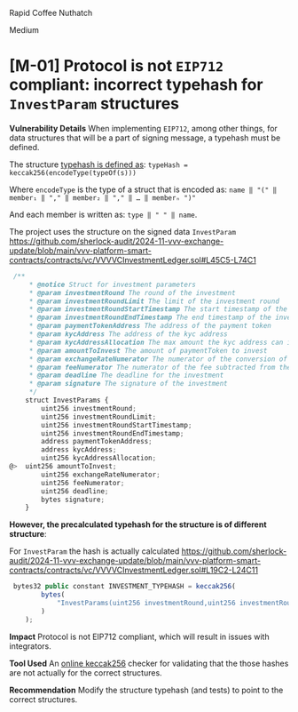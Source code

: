 Rapid Coffee Nuthatch

Medium

# [M-01] Protocol is not `EIP712` compliant: incorrect typehash for `InvestParam` structures

**Vulnerability Details**
When implementing `EIP712`, among other things, for data structures that will be a part of signing message, a typehash must be defined.

The structure [typehash is defined as](https://eips.ethereum.org/EIPS/eip-712#definition-of-hashstruct): `typeHash = keccak256(encodeType(typeOf(s)))`

Where `encodeType` is the type of a struct that is encoded as: `name ‖ "(" ‖ member₁ ‖ "," ‖ member₂ ‖ "," ‖ … ‖ memberₙ ")" `

And each member is written as: `type ‖ " " ‖ name`.

The project uses the structure on the signed data `InvestParam`
https://github.com/sherlock-audit/2024-11-vvv-exchange-update/blob/main/vvv-platform-smart-contracts/contracts/vc/VVVVCInvestmentLedger.sol#L45C5-L74C1
```javascript
 /**
     * @notice Struct for investment parameters
     * @param investmentRound The round of the investment
     * @param investmentRoundLimit The limit of the investment round
     * @param investmentRoundStartTimestamp The start timestamp of the investment round
     * @param investmentRoundEndTimestamp The end timestamp of the investment round
     * @param paymentTokenAddress The address of the payment token
     * @param kycAddress The address of the kyc address
     * @param kycAddressAllocation The max amount the kyc address can invest
     * @param amountToInvest The amount of paymentToken to invest
     * @param exchangeRateNumerator The numerator of the conversion of payment token to stablecoin (i.e. VVV to USDC)
     * @param feeNumerator The numerator of the fee subtracted from the investment stable-equivalent amount
     * @param deadline The deadline for the investment
     * @param signature The signature of the investment
     */
    struct InvestParams {
        uint256 investmentRound;
        uint256 investmentRoundLimit;
        uint256 investmentRoundStartTimestamp;
        uint256 investmentRoundEndTimestamp;
        address paymentTokenAddress;
        address kycAddress;
        uint256 kycAddressAllocation;
@>  uint256 amountToInvest;
        uint256 exchangeRateNumerator;
        uint256 feeNumerator;
        uint256 deadline;
        bytes signature;
    }
```
**However, the precalculated typehash for the structure is of different structure**:

 For `InvestParam` the hash is actually calculated
https://github.com/sherlock-audit/2024-11-vvv-exchange-update/blob/main/vvv-platform-smart-contracts/contracts/vc/VVVVCInvestmentLedger.sol#L19C2-L24C11
```javascript
 bytes32 public constant INVESTMENT_TYPEHASH = keccak256(
        bytes(
            "InvestParams(uint256 investmentRound,uint256 investmentRoundLimit,uint256 investmentRoundStartTimestamp,uint256 investmentRoundEndTimestamp,address paymentTokenAddress,address kycAddress,uint256 kycAddressAllocation,uint256 exchangeRateNumerator,uint256 feeNumerator,uint256 deadline)"
        )
    );
```

**Impact**
Protocol is not EIP712 compliant, which will result in issues with integrators.

**Tool Used**
An [online keccak256](https://emn178.github.io/online-tools/keccak_256.html) checker for validating that the those hashes are not actually for the correct structures.

**Recommendation**
Modify the structure typehash (and tests) to point to the correct structures.

